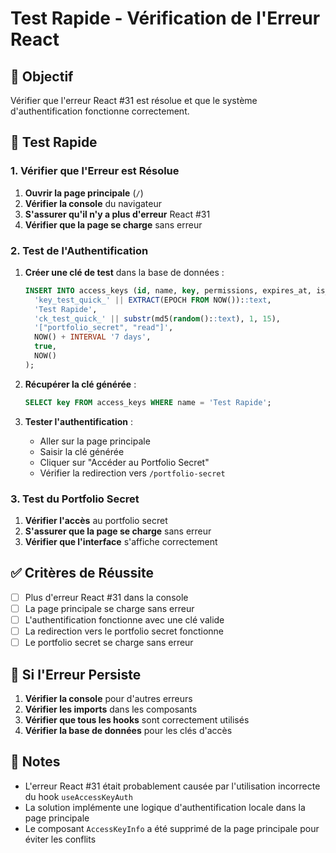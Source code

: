 # Test Rapide - Vérification de l'Erreur React

## 🎯 Objectif
Vérifier que l'erreur React #31 est résolue et que le système d'authentification fonctionne correctement.

## 🚀 Test Rapide

### 1. Vérifier que l'Erreur est Résolue
1. **Ouvrir la page principale** (`/`)
2. **Vérifier la console** du navigateur
3. **S'assurer qu'il n'y a plus d'erreur** React #31
4. **Vérifier que la page se charge** sans erreur

### 2. Test de l'Authentification
1. **Créer une clé de test** dans la base de données :
   ```sql
   INSERT INTO access_keys (id, name, key, permissions, expires_at, is_active, created_at) VALUES (
     'key_test_quick_' || EXTRACT(EPOCH FROM NOW())::text,
     'Test Rapide',
     'ck_test_quick_' || substr(md5(random()::text), 1, 15),
     '["portfolio_secret", "read"]',
     NOW() + INTERVAL '7 days',
     true,
     NOW()
   );
   ```

2. **Récupérer la clé générée** :
   ```sql
   SELECT key FROM access_keys WHERE name = 'Test Rapide';
   ```

3. **Tester l'authentification** :
   - Aller sur la page principale
   - Saisir la clé générée
   - Cliquer sur "Accéder au Portfolio Secret"
   - Vérifier la redirection vers `/portfolio-secret`

### 3. Test du Portfolio Secret
1. **Vérifier l'accès** au portfolio secret
2. **S'assurer que la page se charge** sans erreur
3. **Vérifier que l'interface** s'affiche correctement

## ✅ Critères de Réussite

- [ ] Plus d'erreur React #31 dans la console
- [ ] La page principale se charge sans erreur
- [ ] L'authentification fonctionne avec une clé valide
- [ ] La redirection vers le portfolio secret fonctionne
- [ ] Le portfolio secret se charge sans erreur

## 🔧 Si l'Erreur Persiste

1. **Vérifier la console** pour d'autres erreurs
2. **Vérifier les imports** dans les composants
3. **Vérifier que tous les hooks** sont correctement utilisés
4. **Vérifier la base de données** pour les clés d'accès

## 📝 Notes

- L'erreur React #31 était probablement causée par l'utilisation incorrecte du hook `useAccessKeyAuth`
- La solution implémente une logique d'authentification locale dans la page principale
- Le composant `AccessKeyInfo` a été supprimé de la page principale pour éviter les conflits
